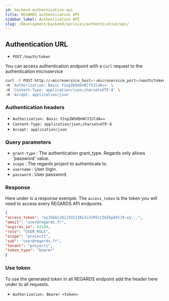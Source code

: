 ```yaml
---
id: backend-authentication-api
title: REGARDS authentication API
sidebar_label: Authentication API
slug: /development/backend/services/authentication/api/
---
```




## Authentication URL

* `POST` `/oauth/token`

You can access authentication endpoint with a `Curl` request to the authentication microservice
```bash
curl -X POST http://<microservice_host>:<microservice_port>/oauth/token?grant_type=password&scope=<project>&username=<login>&password=<password> \ 
-H 'Authorization: Basic Y2xpZW50OnNlY3JldA==' \ 
-H 'Content-Type: application/json;charset=UTF-8' \ 
-H 'Accept: application/json'
```

### Authentication headers

* `Authorization: Basic Y2xpZW50OnNlY3JldA==`
* `Content-Type: application/json;charset=UTF-8`
* `Accept: application/json`

### Query parameters

* `grant-type` : The authentication grant_type. Regards only allows 'password' value.
* `scope` : The regards project to authenticate to.
* `username` : User login.
* `password` : User password.


### Response

Here under is a response exemple. The `access_token` is the token you will need to access every REGARDS API endpoints.

```json
{
"access_token": "eyJhbGciOiJIUzI1NiIsInR5cCI6IkpXVCJ9.ey...",
"email": "user@regards.fr",
"expires_in": 43199,
"role": "USER_ROLE",
"scope": "project1",
"sub": "user@regards.fr",
"tenant": "project1",
"token_type": "bearer"
}
```

### Use token

To use the generated token in all REGARDS endpoint add the header here under to all requests.

* `Authorization: Bearer <token>`


